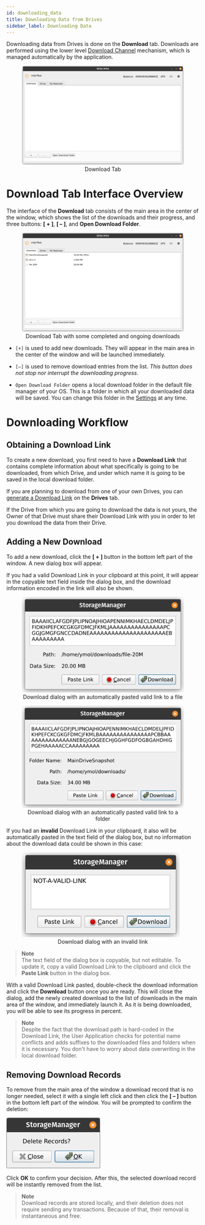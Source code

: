 ```yaml
---
id: downloading_data
title: Downloading Data from Drives
sidebar_label: Downloading Data
---
```


Downloading data from Drives is done on the **Download** tab. Downloads are performed using the lower level [Download Channel](../built_in_features/drive/lifecycle.md#download) mechanism, which is managed automatically by the application.

<figure>
  <img src="../../assets/storage_user_app/main_window_download_empty.png" alt="Download Tab (Empty)">
  <figcaption align="center">Download Tab</figcaption>
</figure>


# Download Tab Interface Overview

The interface of the **Download** tab consists of the main area in the center of the window, which shows the list of the downloads and their progress, and three buttons: **[ + ]**, **[ – ]**, and **Open Download Folder**.

<figure>
  <img src="../../assets/storage_user_app/main_window_download_in_progress.png" alt="Download Tab (In Progress)">
  <figcaption align="center">Download Tab with some completed and ongoing downloads</figcaption>
</figure>

- `[+]` is used to add new downloads. They will appear in the main area in the center of the window and will be launched immediately.

- `[–]` is used to remove download entries from the list. *This button does not stop nor interrupt the downloading progress.*

- `Open Download Folder` opens a local download folder in the default file manager of your OS. This is a folder in which all your downloaded data will be saved. You can change this folder in the [Settings](getting_started.md#configuring-network-settings) at any time.


# Downloading Workflow

## Obtaining a Download Link

To create a new download, you first need to have a **Download Link** that contains complete information about what specifically is going to be downloaded, from which Drive, and under which name it is going to be saved in the local download folder.

If you are planning to download from one of your own Drives, you can [generate a Download Link](./managing_drives.md#copying-download-link) on the **Drives** tab.

If the Drive from which you are going to download the data is not yours, the Owner of that Drive must share their Download Link with you in order to let you download the data from their Drive.

## Adding a New Download

To add a new download, click the **[ + ]** button in the bottom left part of the window. A new dialog box will appear.

If you had a valid Download Link in your clipboard at this point, it will appear in the copyable text field inside the dialog box, and the download information encoded in the link will also be shown.

<figure>
  <img src="../../assets/storage_user_app/create_download_dialog_file_link.png" alt="Create Download Dialog (Link to a File)">
  <figcaption align="center">Download dialog with an automatically pasted valid link to a file</figcaption>
</figure>

<figure>
  <img src="../../assets/storage_user_app/create_download_dialog_folder_link.png" alt="Create Download Dialog (Link to a Folder)">
  <figcaption align="center">Download dialog with an automatically pasted valid link to a folder</figcaption>
</figure>

If you had an **invalid** Download Link in your clipboard, it also will be automatically pasted in the text field of the dialog box, but no information about the download data could be shown in this case:

<figure>
  <img src="../../assets/storage_user_app/create_download_dialog_invalid_link.png" alt="Create Download Dialog (Invalid Link)">
  <figcaption align="center">Download dialog with an invalid link</figcaption>
</figure>

>**Note**\
The text field of the dialog box is copyable, but not editable. To update it, copy a valid Download Link to the clipboard and click the **Paste Link** button in the dialog box.

With a valid Download Link pasted, double-check the download information and click the **Download** button once you are ready. This will close the dialog, add the newly created download to the list of downloads in the main area of the window, and immediately launch it. As it is being downloaded, you will be able to see its progress in percent.

>**Note**\
Despite the fact that the download path is hard-coded in the Download Link, the User Application checks for potential name conflicts and adds suffixes to the downloaded files and folders when it is necessary. You don't have to worry about data overwriting in the local download folder.

## Removing Download Records

To remove from the main area of the window a download record that is no longer needed, select it with a single left click and then click the **[ – ]** button in the bottom left part of the window. You will be prompted to confirm the deletion:

![Confirm Download Removal Dialog](../../assets/storage_user_app/confirm_download_removal_dialog.png)

Click **OK** to confirm your decision. After this, the selected download record will be instantly removed from the list.

>**Note**\
Download records are stored locally, and their deletion does not require sending any transactions. Because of that, their removal is instantaneous and free.
